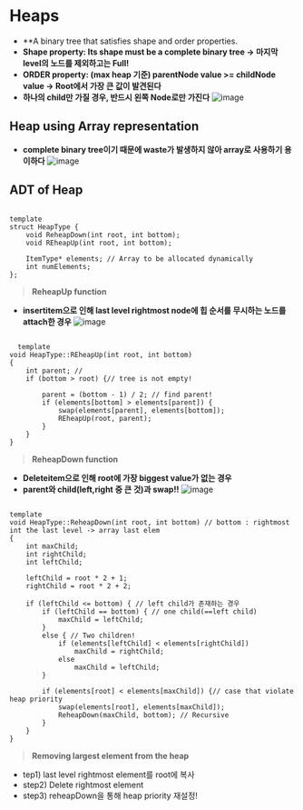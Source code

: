 Heaps
===============
* **A binary tree that satisfies shape and order properties.
* **Shape property: Its shape must be a complete binary tree -> 마지막 level의 노드를 제외하고는 Full!**
* **ORDER property: (max heap 기준) parentNode value >= childNode value -> Root에서 가장 큰 값이 발견된다**
* **하나의 child만 가질 경우, 반드시 왼쪽 Node로만 가진다**
![image](https://user-images.githubusercontent.com/50229148/108164699-a0815280-7134-11eb-80c0-d0e4660080cc.png)

## Heap using Array representation
* **complete binary tree이기 때문에 waste가 발생하지 않아 array로 사용하기 용이하다**
![image](https://user-images.githubusercontent.com/50229148/108164915-066dda00-7135-11eb-8325-9f025db4d539.png)

## ADT of Heap 
<pre><code>
template <class ItemType>
struct HeapType {
	void ReheapDown(int root, int bottom);
	void REheapUp(int root, int bottom);

	ItemType* elements; // Array to be allocated dynamically
	int numElements; 
};</code></pre>
> **ReheapUp function**
  * **insertitem으로 인해 last level rightmost node에 힙 순서를 무시하는 노드를 attach한 경우**
  ![image](https://user-images.githubusercontent.com/50229148/108165474-f73b5c00-7135-11eb-9190-55a082df4805.png)
  <pre><code>
  template<class ItemType>
void HeapType<ItemType>::REheapUp(int root, int bottom)
{
	int parent; // 
	if (bottom > root) {// tree is not empty!
		
		parent = (bottom - 1) / 2; // find parent!
		if (elements[bottom] > elements[parent]) {
			swap(elements[parent], elements[bottom]);
			REheapUp(root, parent);
		}
	}
}</code></pre>
> **ReheapDown function**
  * **Deleteitem으로 인해 root에 가장 biggest value가 없는 경우**
  * **parent와 child(left,right 중 큰 것)과 swap!!**
  ![image](https://user-images.githubusercontent.com/50229148/108165948-c90a4c00-7136-11eb-9270-ea4be4712739.png)
<pre><code>
template<class ItemType>
void HeapType<ItemType>::ReheapDown(int root, int bottom) // bottom : rightmost int the last level -> array last elem
{
	int maxChild;
	int rightChild;
	int leftChild;

	leftChild = root * 2 + 1;
	rightChild = root * 2 + 2;

	if (leftChild <= bottom) { // left child가 존재하는 경우
		if (leftChild == bottom) { // one child(==left child)
			maxChild = leftChild;
		}
		else { // Two children!
			if (elements[leftChild] < elements[rightChild])
				maxChild = rightChild;
			else
				maxChild = leftChild; 
		}

		if (elements[root] < elements[maxChild]) {// case that violate heap priority
			swap(elements[root], elements[maxChild]);
			ReheapDown(maxChild, bottom); // Recursive
		}
	}
}</code></pre>
> **Removing largest element from the heap**
  * tep1) last level rightmost element를 root에 복사
  * step2) Delete rightmost element
  * step3) reheapDown을 통해 heap priority 재설정!
  
